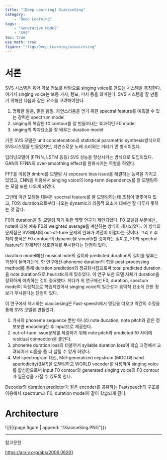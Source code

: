 ```yaml
---
title: "[Deep Learning] XiaoiceSing"
category:
    - "Deep Learning"
tags:
    - "Generative Model"
    - "SVS"
toc: true
use_math: true
figure: "/figs/Deep_Learning/xiaoicesing"
---
```


# 서론

SVS 시스템은 음악 악보 정보를 바탕으로 singing voice를 만드는 시스템을 통칭한다. 여기서 singing voice는 보통 가사, 템포, 피치 등을 의미한다. SVS 시스템을 잘 만들기 위해선 다음과 같은 요소를 고려해야한다.

1. 명확한 발음, 좋은 음질, 자연스러움을 얻기 위한 spectral feature를 예측할 수 있는 강력한 spectrum model
2. singing의 복잡한 f0 contour를 잘 만들어내는 효과적인 F0 model
3. singing의 박자요소를 잘 배우는 duration model

기존 SVS 모델은 unit concatenation과 statistical parametric synthesis방식으로 SVS시스템을 만들었지만, 자연스로운 노래 소리와는 거리가 먼 방식이었다.

딥러닝모델이 (FFNN, LSTM 등등) SVS 성능을 향상시키는 방식으로 도입되었다. GAN이 FFNN의 over-smoothing effect를 완화시키는 역할을 하였다.

FFT를 이용한 timbre를 모델링 시 exposure bias issue를 해결하는 능력을 가지고 있었고, CNN을 이용해서 singing voice의 long-term dependency를 잘 모델링하는 모델 또한 나오게 되었다.

그런데 이런 모델들 대부분 spectral feature를 잘 모델링하는데 초점이 맞추어져 있고, F0와 duration으로부터 나오는 dynamic과 리듬적 요소에 대해선 잘 다루지 못하는 것 같다.

F0와 duration을 잘 모델링 하기 위한 몇몇 연구가 제안되었다. 
F0 모델링 부분에선, note에 대해 예측 F0의 weighted average를 계산하는 방식이 제시되었다. 이 방식의 문제점은 SVS에서의 out-of-tune 문제의 완화가 여전이 어렵다는 것이다. 그리고 후처리 방식은 F0 contour의 dynamic을 smooth할 것이라는 점이고, F0와 spectral feature의 잠재적인 상호관계를 무시한다는 단점이 있다. 

duration model에선 musical note의 길이와 predicted duration의 길이를 맞추는 과정이 들어가는데, 한 연구에선 phoneme duration의 합을 post-processing method를 통해 duration prediction의 정규화시킴으로써 total predicted duration을 note duration으로 heuristic하게 맞추었다. 이 연구 또한 모델 자체가 duration을 정확하게 예측하는 것이 중요했다. 게다가 위 연구에선 F0, duration, spectum model이 독립적으로 학습되었어서 singing voice의 일관성과 음악적 요소에 관한 정보가 무시된다는 단점이 있다.

이 연구에서 제시하는 xiaoicesing은 Fast-speech에서 영감을 따오고 약간의 수정을 통해 SVS 모델을 만들었다.
1. 가사의 phoneme sequence 뿐만 아니라 note ducation, note pitch와 같은 정보또한 encoding한 후 input으로 제공한다.
2. out-of-tune issue문제를 헤결하기 위해 note pitch와 predicted f0 사이에 residual connection을 붙인다.
3. phoneme duration loss와 더불어서 syllable duration loss이 학습 과정에서 고려되어서 리듬을 좀 더 살릴 수 있게 하였다.
4. Mel spectrogram 대신, Mel-generalized cepstrum (MGC)과 band aperiodicity(BAP)을 모델링하고 WORLD vocoder를 사용하여 singing voice를 합성함으로써 input F0 contour와 generated singing voice의 F0 contour가 일관성을 가질 수 있도록 한다.

Decoder와 duration predictor가 같은 encoder를 공유하는 Fastspeech의 구조를 이용해서 spectrum과 F0, duration model이 같이 학습되게 된다.

# Architecture
![]({{page.figure | append: "/XiaoiceSing.PNG"}})


---------

참고문헌

https://arxiv.org/abs/2006.06261
